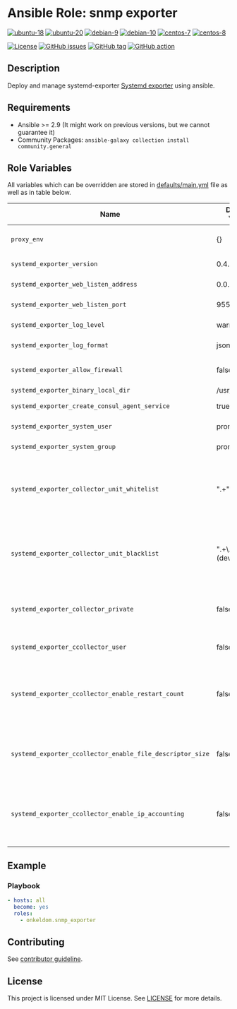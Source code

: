 # Ansible Role: snmp exporter

[![ubuntu-18](https://img.shields.io/badge/ubuntu-18.x-orange?style=flat&logo=ubuntu)](https://ubuntu.com/)
[![ubuntu-20](https://img.shields.io/badge/ubuntu-20.x-orange?style=flat&logo=ubuntu)](https://ubuntu.com/)
[![debian-9](https://img.shields.io/badge/debian-9.x-orange?style=flat&logo=debian)](https://www.debian.org/)
[![debian-10](https://img.shields.io/badge/debian-10.x-orange?style=flat&logo=debian)](https://www.debian.org/)
[![centos-7](https://img.shields.io/badge/centos-7.x-orange?style=flat&logo=centos)](https://www.centos.org/)
[![centos-8](https://img.shields.io/badge/centos-8.x-orange?style=flat&logo=centos)](https://www.centos.org/)

[![License](https://img.shields.io/badge/license-MIT%20License-brightgreen.svg?style=flat)](https://opensource.org/licenses/MIT)
[![GitHub issues](https://img.shields.io/github/issues/OnkelDom/ansible-role-systemd-exporter?style=flat)](https://github.com/OnkelDom/ansible-role-systemd-exporter/issues)
[![GitHub tag](https://img.shields.io/github/tag/OnkelDom/ansible-role-systemd-exporter.svg?style=flat)](https://github.com/OnkelDom/ansible-role-systemd-exporter/tags)
[![GitHub action](https://github.com/OnkelDom/ansible-role-systemd-exporter/workflows/ansible-lint/badge.svg)](https://github.com/OnkelDom/ansible-role-systemd-exporter)

## Description

Deploy and manage systemd-exporter [Systemd exporter](https://github.com/povilasv/systemd_exporter) using ansible.

## Requirements

- Ansible >= 2.9 (It might work on previous versions, but we cannot guarantee it)
- Community Packages: `ansible-galaxy collection install community.general`

## Role Variables

All variables which can be overridden are stored in [defaults/main.yml](defaults/main.yml) file as well as in table below.

| Name           | Default Value | Description                        |
| -------------- | ------------- | -----------------------------------|
| `proxy_env` | {} | Proxy environment variables |
| `systemd_exporter_version` | 0.4.0 | Set exporter version |
| `systemd_exporter_web_listen_address` | 0.0.0.0 | Set exporter ip-adress |
| `systemd_exporter_web_listen_port` | 9558 | Set exporter listen-port |
| `systemd_exporter_log_level` | warn | Loglevel for the exporter |
| `systemd_exporter_log_format` | json | Logformat for the exporter |
| `systemd_exporter_allow_firewall` | false | Enabled/Disabled Firewalld and open the port |
| `systemd_exporter_binary_local_dir` | /usr/local/bin | Binary Path |
| `systemd_exporter_create_consul_agent_service` | true | Add consul agent config snipped |
| `systemd_exporter_system_user` | prometheus | Set exporters system user |
| `systemd_exporter_system_group` | prometheus | Set exporters system group |
| `systemd_exporter_collector_unit_whitelist` | ".+" | Regexp of systemd units to whitelist. Units must both match whitelist and not match blacklist to be included. |
| `systemd_exporter_collector_unit_blacklist` | ".+\\.(device)" | Regexp of systemd units to blacklist. Units must both match whitelist and not match blacklist to be included. |
| `systemd_exporter_collector_private` | false | Establish a private, direct connection to systemd without dbus. |
| `systemd_exporter_ccollector_user` | false | Connect to the user systemd instance. |
| `systemd_exporter_ccollector_enable_restart_count` | false | Enables service restart count metrics. This feature only works with systemd 235 and above. |
| `systemd_exporter_ccollector_enable_file_descriptor_size` | false | Enables file descriptor size metrics. Systemd Exporter needs access to /proc/X/fd files. |
| `systemd_exporter_ccollector_enable_ip_accounting` | false | Enables service ip accounting metrics. This feature only works with systemd 235 and above. |

## Example

### Playbook

```yaml
- hosts: all
  become: yes
  roles:
    - onkeldom.snmp_exporter
```

## Contributing

See [contributor guideline](CONTRIBUTING.md).

## License

This project is licensed under MIT License. See [LICENSE](/LICENSE) for more details.
